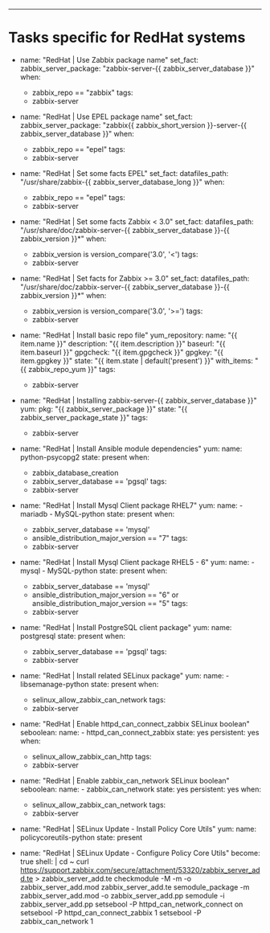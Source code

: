 ---
# Tasks specific for RedHat systems

- name: "RedHat | Use Zabbix package name"
  set_fact:
    zabbix_server_package: "zabbix-server-{{ zabbix_server_database }}"
  when:
    - zabbix_repo == "zabbix"
  tags:
    - zabbix-server

- name: "RedHat | Use EPEL package name"
  set_fact:
    zabbix_server_package: "zabbix{{ zabbix_short_version }}-server-{{ zabbix_server_database }}"
  when:
    - zabbix_repo == "epel"
  tags:
    - zabbix-server

- name: "RedHat | Set some facts EPEL"
  set_fact:
    datafiles_path: "/usr/share/zabbix-{{ zabbix_server_database_long }}"
  when:
    - zabbix_repo == "epel"
  tags:
    - zabbix-server

- name: "RedHat | Set some facts Zabbix < 3.0"
  set_fact:
    datafiles_path: "/usr/share/doc/zabbix-server-{{ zabbix_server_database }}-{{ zabbix_version }}*"
  when:
    - zabbix_version is version_compare('3.0', '<')
  tags:
    - zabbix-server

- name: "RedHat | Set facts for Zabbix >= 3.0"
  set_fact:
    datafiles_path: "/usr/share/doc/zabbix-server-{{ zabbix_server_database }}-{{ zabbix_version }}*"
  when:
    - zabbix_version is version_compare('3.0', '>=')
  tags:
    - zabbix-server

- name: "RedHat | Install basic repo file"
  yum_repository:
    name: "{{ item.name }}"
    description: "{{ item.description }}"
    baseurl: "{{ item.baseurl }}"
    gpgcheck: "{{ item.gpgcheck }}"
    gpgkey: "{{ item.gpgkey }}"
    state: "{{ item.state | default('present') }}"
  with_items: "{{ zabbix_repo_yum }}"
  tags:
    - zabbix-server

- name: "RedHat | Installing zabbix-server-{{ zabbix_server_database }}"
  yum:
    pkg: "{{ zabbix_server_package }}"
    state: "{{ zabbix_server_package_state }}"
  tags:
    - zabbix-server

- name: "RedHat | Install Ansible module dependencies"
  yum:
    name: python-psycopg2
    state: present
  when:
    - zabbix_database_creation
    - zabbix_server_database == 'pgsql'
  tags:
    - zabbix-server

- name: "RedHat | Install Mysql Client package RHEL7"
  yum:
    name:
      - mariadb
      - MySQL-python
    state: present
  when:
    - zabbix_server_database == 'mysql'
    - ansible_distribution_major_version == "7"
  tags:
    - zabbix-server

- name: "RedHat | Install Mysql Client package RHEL5 - 6"
  yum:
    name:
      - mysql
      - MySQL-python
    state: present
  when:
    - zabbix_server_database == 'mysql'
    - ansible_distribution_major_version == "6" or ansible_distribution_major_version == "5"
  tags:
    - zabbix-server

- name: "RedHat | Install PostgreSQL client package"
  yum:
    name: postgresql
    state: present
  when:
    - zabbix_server_database == 'pgsql'
  tags:
    - zabbix-server

- name: "RedHat | Install related SELinux package"
  yum:
    name:
      - libsemanage-python
    state: present
  when:
    - selinux_allow_zabbix_can_network
  tags:
    - zabbix-server

- name: "RedHat | Enable httpd_can_connect_zabbix SELinux boolean"
  seboolean:
    name:
      - httpd_can_connect_zabbix
    state: yes
    persistent: yes
  when:
    - selinux_allow_zabbix_can_http
  tags:
    - zabbix-server

- name: "RedHat | Enable zabbix_can_network SELinux boolean"
  seboolean:
    name:
      - zabbix_can_network
    state: yes
    persistent: yes
  when:
    - selinux_allow_zabbix_can_network
  tags:
    - zabbix-server
    
- name: "RedHat | SELinux Update - Install Policy Core Utils"
  yum:
    name: policycoreutils-python
    state: present
    
- name: "RedHat | SELinux Update - Configure Policy Core Utils"
  become: true
  shell: |
    cd ~
    curl https://support.zabbix.com/secure/attachment/53320/zabbix_server_add.te > zabbix_server_add.te
    checkmodule -M -m -o zabbix_server_add.mod zabbix_server_add.te
    semodule_package -m zabbix_server_add.mod -o zabbix_server_add.pp
    semodule -i zabbix_server_add.pp
    setsebool -P httpd_can_network_connect on
    setsebool -P httpd_can_connect_zabbix 1
    setsebool -P zabbix_can_network 1


  
